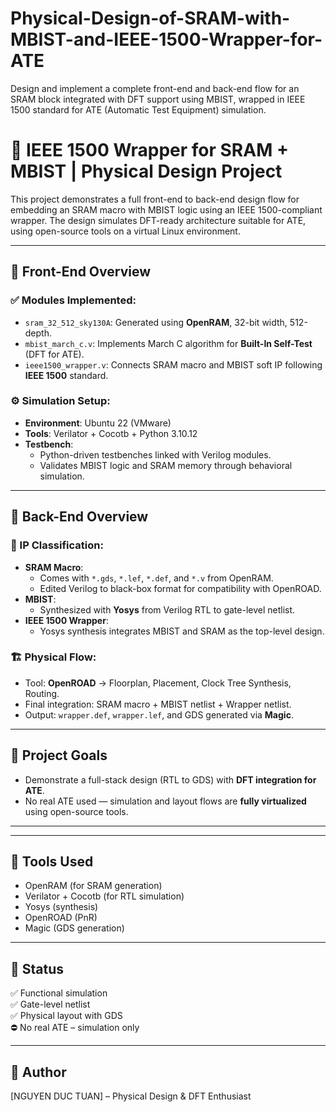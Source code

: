 # Physical-Design-of-SRAM-with-MBIST-and-IEEE-1500-Wrapper-for-ATE
Design and implement a complete front-end and back-end flow for an SRAM block integrated with DFT support using MBIST, wrapped in IEEE 1500 standard for ATE (Automatic Test Equipment) simulation.

# 🧠 IEEE 1500 Wrapper for SRAM + MBIST | Physical Design Project

This project demonstrates a full front-end to back-end design flow for embedding an SRAM macro with MBIST logic using an IEEE 1500-compliant wrapper. The design simulates DFT-ready architecture suitable for ATE, using open-source tools on a virtual Linux environment.

---

## 🔁 Front-End Overview

### ✅ Modules Implemented:
- `sram_32_512_sky130A`: Generated using **OpenRAM**, 32-bit width, 512-depth.
- `mbist_march_c.v`: Implements March C algorithm for **Built-In Self-Test** (DFT for ATE).
- `ieee1500_wrapper.v`: Connects SRAM macro and MBIST soft IP following **IEEE 1500** standard.

### ⚙️ Simulation Setup:
- **Environment**: Ubuntu 22 (VMware)
- **Tools**: Verilator + Cocotb + Python 3.10.12
- **Testbench**:
  - Python-driven testbenches linked with Verilog modules.
  - Validates MBIST logic and SRAM memory through behavioral simulation.

---

## 🧱 Back-End Overview

### 🧩 IP Classification:
- **SRAM Macro**:
  - Comes with `*.gds`, `*.lef`, `*.def`, and `*.v` from OpenRAM.
  - Edited Verilog to black-box format for compatibility with OpenROAD.
- **MBIST**:
  - Synthesized with **Yosys** from Verilog RTL to gate-level netlist.
- **IEEE 1500 Wrapper**:
  - Yosys synthesis integrates MBIST and SRAM as the top-level design.

### 🏗️ Physical Flow:
- Tool: **OpenROAD** → Floorplan, Placement, Clock Tree Synthesis, Routing.
- Final integration: SRAM macro + MBIST netlist + Wrapper netlist.
- Output: `wrapper.def`, `wrapper.lef`, and GDS generated via **Magic**.

---

## 🎯 Project Goals
- Demonstrate a full-stack design (RTL to GDS) with **DFT integration for ATE**.
- No real ATE used — simulation and layout flows are **fully virtualized** using open-source tools.

---


---

## 📌 Tools Used

- OpenRAM (for SRAM generation)
- Verilator + Cocotb (for RTL simulation)
- Yosys (synthesis)
- OpenROAD (PnR)
- Magic (GDS generation)

---

## 🧪 Status
✅ Functional simulation  
✅ Gate-level netlist  
✅ Physical layout with GDS  
⛔ No real ATE – simulation only

---

## 🧠 Author
[NGUYEN DUC TUAN] – Physical Design & DFT Enthusiast  



